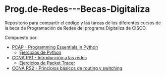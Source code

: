 # Prog.de-Redes---Becas-Digitaliza

Repositorio para compartir el código y las tareas de los diferentes cursos de la beca de Programación de Redes del programa Digitaliza de CISCO.


Compuesto por:
* [PCAP - Programming Essentials in Python](https://github.com/odeclasonarres/Prog.de-Redes---Becas-Digitaliza/tree/master/PCAP%20%20Programming%20Essentials%20in%20Python%20-%20PUE)
  * [Ejercicios de Python](https://github.com/odeclasonarres/Prog.de-Redes---Becas-Digitaliza/tree/master/Ejercicios/Introducci%C3%B3n%20a%20Python%20(I))
* [CCNA RS1 - Introducción a las redes]()
  * [Ejercicios de Packet Tracer]()
* [CCNA RS2 - Principios básicos de routing y switching]()
